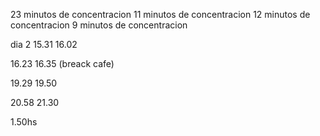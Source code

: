 23 minutos de concentracion
11 minutos de concentracion
12 minutos de concentracion
9 minutos de concentracion


dia 2
15.31
16.02

16.23
16.35 (breack cafe)

19.29
19.50

20.58
21.30

1.50hs


